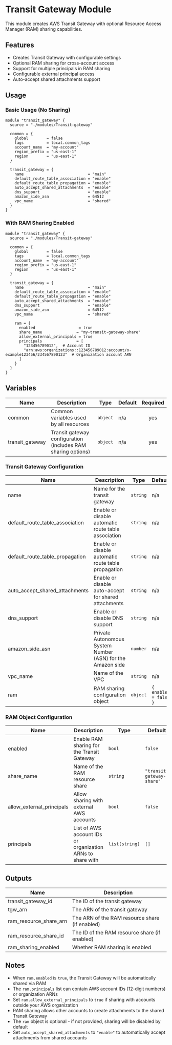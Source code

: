 # Transit Gateway Module

This module creates AWS Transit Gateway with optional Resource Access Manager (RAM) sharing capabilities.

## Features

- Creates Transit Gateway with configurable settings
- Optional RAM sharing for cross-account access
- Support for multiple principals in RAM sharing
- Configurable external principal access
- Auto-accept shared attachments support

## Usage

### Basic Usage (No Sharing)

```hcl
module "transit_gateway" {
  source = "./modules/Transit-gateway"

  common = {
    global        = false
    tags          = local.common_tags
    account_name  = "my-account"
    region_prefix = "us-east-1"
    region        = "us-east-1"
  }

  transit_gateway = {
    name                            = "main"
    default_route_table_association = "enable"
    default_route_table_propagation = "enable"
    auto_accept_shared_attachments  = "enable"
    dns_support                     = "enable"
    amazon_side_asn                 = 64512
    vpc_name                        = "shared"
  }
}
```

### With RAM Sharing Enabled

```hcl
module "transit_gateway" {
  source = "./modules/Transit-gateway"

  common = {
    global        = false
    tags          = local.common_tags
    account_name  = "my-account"
    region_prefix = "us-east-1"
    region        = "us-east-1"
  }

  transit_gateway = {
    name                            = "main"
    default_route_table_association = "enable"
    default_route_table_propagation = "enable"
    auto_accept_shared_attachments  = "enable"
    dns_support                     = "enable"
    amazon_side_asn                 = 64512
    vpc_name                        = "shared"
    
    ram = {
      enabled                   = true
      share_name               = "my-transit-gateway-share"
      allow_external_principals = true
      principals               = [
        "123456789012",  # Account ID
        "arn:aws:organizations::123456789012:account/o-example123456/234567890123"  # Organization account ARN
      ]
    }
  }
}
```

## Variables

| Name | Description | Type | Default | Required |
|------|-------------|------|---------|:--------:|
| common | Common variables used by all resources | `object` | n/a | yes |
| transit_gateway | Transit gateway configuration (includes RAM sharing options) | `object` | n/a | yes |

### Transit Gateway Configuration

| Name | Description | Type | Default | Required |
|------|-------------|------|---------|:--------:|
| name | Name for the transit gateway | `string` | n/a | yes |
| default_route_table_association | Enable or disable automatic route table association | `string` | n/a | yes |
| default_route_table_propagation | Enable or disable automatic route table propagation | `string` | n/a | yes |
| auto_accept_shared_attachments | Enable or disable auto-accept for shared attachments | `string` | n/a | yes |
| dns_support | Enable or disable DNS support | `string` | n/a | yes |
| amazon_side_asn | Private Autonomous System Number (ASN) for the Amazon side | `number` | n/a | yes |
| vpc_name | Name of the VPC | `string` | n/a | yes |
| ram | RAM sharing configuration object | `object` | `{ enabled = false }` | no |

### RAM Object Configuration

| Name | Description | Type | Default | Required |
|------|-------------|------|---------|:--------:|
| enabled | Enable RAM sharing for the Transit Gateway | `bool` | `false` | no |
| share_name | Name of the RAM resource share | `string` | `"transit-gateway-share"` | no |
| allow_external_principals | Allow sharing with external AWS accounts | `bool` | `false` | no |
| principals | List of AWS account IDs or organization ARNs to share with | `list(string)` | `[]` | no |

## Outputs

| Name | Description |
|------|-------------|
| transit_gateway_id | The ID of the transit gateway |
| tgw_arn | The ARN of the transit gateway |
| ram_resource_share_arn | The ARN of the RAM resource share (if enabled) |
| ram_resource_share_id | The ID of the RAM resource share (if enabled) |
| ram_sharing_enabled | Whether RAM sharing is enabled |

## Notes

- When `ram.enabled` is `true`, the Transit Gateway will be automatically shared via RAM
- The `ram.principals` list can contain AWS account IDs (12-digit numbers) or organization ARNs
- Set `ram.allow_external_principals` to `true` if sharing with accounts outside your AWS organization
- RAM sharing allows other accounts to create attachments to the shared Transit Gateway
- The `ram` object is optional - if not provided, sharing will be disabled by default
- Set `auto_accept_shared_attachments` to `"enable"` to automatically accept attachments from shared accounts